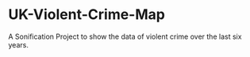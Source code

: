 # UK-Violent-Crime-Map
A Sonification Project to show the data of violent crime over the last six years.
